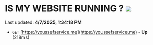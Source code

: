 # IS MY WEBSITE RUNNING ? [![](https://img.shields.io/static/v1?label=Sponsor&message=%E2%9D%A4&logo=GitHub&color=%23fe8e86)](https://github.com/sponsors/Youssef-Lehmam)

Last updated: **4/7/2025, 1:34:18 PM**

- `GET` [https://youssefservice.me](https://youssefservice.me) - **Up** (218ms)
